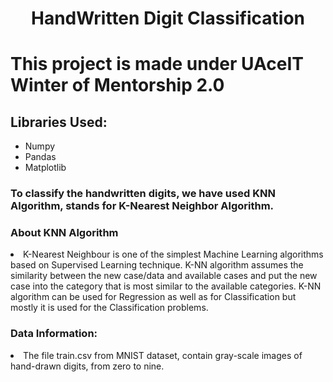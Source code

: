 <center><h1>HandWritten Digit Classification</h1></center>
<h1>This project is made under UAceIT Winter of Mentorship 2.0</h1>
<h2>Libraries Used: </h2>
<ul>
    <li>Numpy</li>
    <li>Pandas</li>
    <li>Matplotlib</li>
</ul>
<h3>To classify the handwritten digits, we have used <b>KNN Algorithm</b>, stands for K-Nearest Neighbor Algorithm.</h3>

<h3>About KNN Algorithm</h3>
<li>K-Nearest Neighbour is one of the simplest Machine Learning algorithms based on Supervised Learning technique. K-NN algorithm assumes the similarity between the new case/data and available cases and put the new case into the category that is most similar to the available categories. K-NN algorithm can be used for Regression as well as for Classification but mostly it is used for the Classification problems.</li>


<h3>Data Information:</h3>

<li>
The file <bold>train.csv</bold> from MNIST dataset, contain gray-scale images of hand-drawn digits, from zero to nine.</li>

<!-- Each image is 28 pixels in height and 28 pixels in width, for a total of 784 pixels in total. Each pixel has a single pixel-value associated with it, indicating the lightness or darkness of that pixel, with higher numbers meaning darker. This pixel-value is an integer between 0 and 255, inclusive.

The training data set, (train.csv), has 785 columns.

The first column, called "label", is the digit that was drawn by the user.

The rest of the columns contain the pixel-values of the associated image.

Each pixel column in the training set has a name like pixelx, where x is an integer between 0 and 783, inclusive. To locate this pixel on the image, suppose that we have decomposed x as x = i * 28 + j, where i and j are integers between 0 and 27, inclusive. Then pixelx is located on row i and column j of a 28 x 28 matrix, (indexing by zero).

For example,
pixel31 indicates the pixel that is in the fourth column from the left, and the second row from the top, as in the ascii-diagram below.
Visually, if we omit the "pixel" prefix, the pixels make up the image like this: -->
